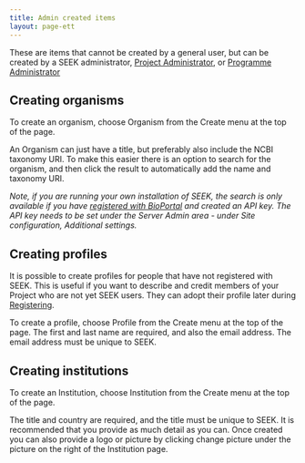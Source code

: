 ```yaml
---
title: Admin created items
layout: page-ett
---
```


These are items that cannot be created by a general user, but can be created by a SEEK administrator, [Project Administrator](roles#project-administrator), or [Programme Administrator](roles.html#programme-administrator)

## Creating organisms

To create an organism, choose Organism from the Create menu at the top of the page.

An Organism can just have a title, but preferably also include the NCBI taxonomy URI. To make this easier there is an option to search for the organism, and then click the result to automatically add the name and taxonomy URI.

*Note, if you are running your own installation of SEEK, the search is only available if you have [registered with BioPortal](https://bioportal.bioontology.org/accounts/new) and created an API key. The API key needs to be set under the Server Admin area - under Site configuration, Additional settings.*

## Creating profiles

It is possible to create profiles for people that have not registered with SEEK. This is useful if you want to describe and credit members of your Project who are not yet SEEK users. They can adopt their profile later during [Registering](registering).

To create a profile, choose Profile from the Create menu at the top of the page. The first and last name are required, and also the email address. The email address must be unique to SEEK.

## Creating institutions

To create an Institution, choose Institution from the Create menu at the top of the page.

The title and country are required, and the title must be unique to SEEK. It is recommended that you provide as much detail as you can. Once created you can also provide a logo or picture by clicking change picture under the picture on the right of the Institution page.